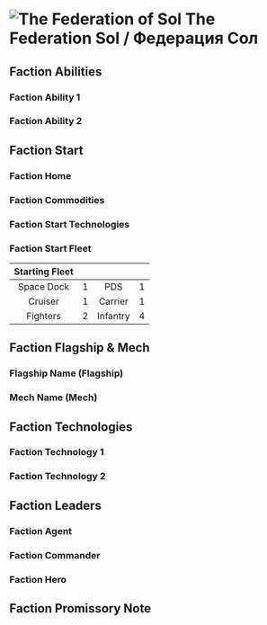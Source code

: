 # ![The Federation of Sol](icons/sol40x40.png) The Federation Sol / Федерация Сол

## Faction Abilities
### Faction Ability 1
### Faction Ability 2

## Faction Start
### Faction Home
### Faction Commodities
### Faction Start Technologies
### Faction Start Fleet

| Starting Fleet | | | |
|:---:|:---:|:---:|:---:|
| Space Dock | 1 | PDS | 1 |
| Cruiser | 1 | Carrier | 1 |
| Fighters | 2 | Infantry | 4 |

## Faction Flagship & Mech
### Flagship Name (Flagship)
### Mech Name (Mech)

## Faction Technologies
### Faction Technology 1
### Faction Technology 2

## Faction Leaders
### Faction Agent
### Faction Commander
### Faction Hero

## Faction Promissory Note
